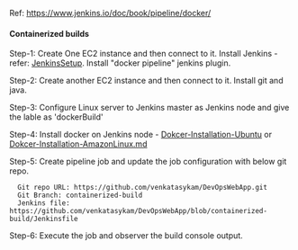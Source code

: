 
Ref: https://www.jenkins.io/doc/book/pipeline/docker/

#### Containerized builds

Step-1: Create One EC2 instance and then connect to it. Install Jenkins - refer: [JenkinsSetup](https://github.com/DevOpsOnlineTraining-2021/Jenkins/tree/master/JenkinsSetup). Install "docker pipeline" jenkins plugin.

Step-2: Create another EC2 instance and then connect to it. Install git and java.

Step-3: Configure Linux server to Jenkins master as Jenkins node and give the lable as 'dockerBuild'

Step-4: Install docker on Jenkins node - [Dokcer-Installation-Ubuntu](https://github.com/DevOpsOnlineTraining-2021/Docker/blob/main/DockerEngine/1.1.Dokcer-Installation-Ubuntu.md) or [Dokcer-Installation-AmazonLinux.md](https://github.com/DevOpsOnlineTraining-2021/Docker/blob/main/DockerEngine/1.3.Dokcer-Installation-AmazonLinux.md)

Step-5: Create pipeline job and update the job configuration with below git repo.

      Git repo URL: https://github.com/venkatasykam/DevOpsWebApp.git
      Git Branch: containerized-build
      Jenkins file: https://github.com/venkatasykam/DevOpsWebApp/blob/containerized-build/Jenkinsfile

Step-6: Execute the job and observer the build console output.


